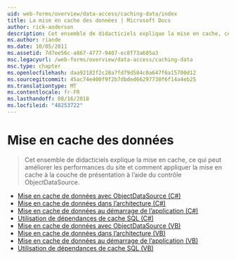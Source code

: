```yaml
---
uid: web-forms/overview/data-access/caching-data/index
title: La mise en cache des données | Microsoft Docs
author: rick-anderson
description: Cet ensemble de didacticiels explique la mise en cache, ce qui peut améliorer les performances du site et comment appliquer la mise en cache à la couche de présentation à l’aide du contrôle ObjectDataSource...
ms.author: riande
ms.date: 10/05/2011
ms.assetid: 7d7ee56c-a867-4777-9407-ec8f73a605a3
msc.legacyurl: /web-forms/overview/data-access/caching-data
msc.type: chapter
ms.openlocfilehash: daa92182f2c28a7fd79d584c0a647f6a15700d12
ms.sourcegitcommit: 45ac74e400f9f2b7dbded66297730f6f14a4eb25
ms.translationtype: MT
ms.contentlocale: fr-FR
ms.lasthandoff: 08/16/2018
ms.locfileid: "48253722"
---
```

<a name="caching-data"></a>Mise en cache des données
====================
> Cet ensemble de didacticiels explique la mise en cache, ce qui peut améliorer les performances du site et comment appliquer la mise en cache à la couche de présentation à l’aide du contrôle ObjectDataSource.


- [Mise en cache de données avec ObjectDataSource (C#)](caching-data-with-the-objectdatasource-cs.md)
- [Mise en cache de données dans l’architecture (C#)](caching-data-in-the-architecture-cs.md)
- [Mise en cache de données au démarrage de l’application (C#)](caching-data-at-application-startup-cs.md)
- [Utilisation de dépendances de cache SQL (C#)](using-sql-cache-dependencies-cs.md)
- [Mise en cache de données avec ObjectDataSource (VB)](caching-data-with-the-objectdatasource-vb.md)
- [Mise en cache de données dans l’architecture (VB)](caching-data-in-the-architecture-vb.md)
- [Mise en cache de données au démarrage de l’application (VB)](caching-data-at-application-startup-vb.md)
- [Utilisation de dépendances de cache SQL (VB)](using-sql-cache-dependencies-vb.md)
